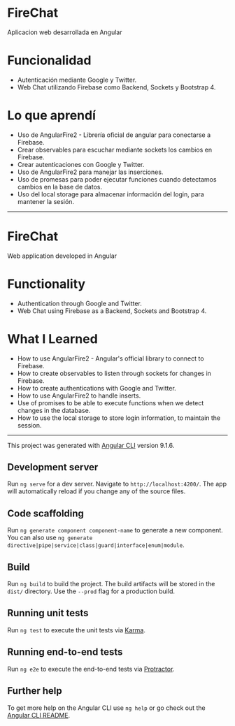 # FireChat
Aplicacion web desarrollada en Angular

 # Funcionalidad
 * Autenticación mediante Google y Twitter.
 * Web Chat utilizando Firebase como Backend, Sockets y Bootstrap 4.
 
 # Lo que aprendí
 * Uso de AngularFire2 - Librería oficial de angular para conectarse a Firebase.
 * Crear observables para escuchar mediante sockets los cambios en Firebase.
 * Crear autenticaciones con Google y Twitter.
 * Uso de AngularFire2 para manejar las inserciones.
 * Uso de promesas para poder ejecutar funciones cuando detectamos cambios en la base de datos.
 * Uso del local storage para almacenar información del login, para mantener la sesión.

  ------------------------------------------------------------
 # FireChat
 Web application developed in Angular

 # Functionality
 * Authentication through Google and Twitter.
 * Web Chat using Firebase as a Backend, Sockets and Bootstrap 4.

 # What I Learned
 * How to use AngularFire2 - Angular's official library to connect to Firebase.
 * How to create observables to listen through sockets for changes in Firebase.
 * How to create authentications with Google and Twitter.
 * How to use AngularFire2 to handle inserts.
 * Use of promises to be able to execute functions when we detect changes in the database.
 * How to use the local storage to store login information, to maintain the session.

 ------------------------------------------------------------

This project was generated with [Angular CLI](https://github.com/angular/angular-cli) version 9.1.6.

## Development server

Run `ng serve` for a dev server. Navigate to `http://localhost:4200/`. The app will automatically reload if you change any of the source files.

## Code scaffolding

Run `ng generate component component-name` to generate a new component. You can also use `ng generate directive|pipe|service|class|guard|interface|enum|module`.

## Build

Run `ng build` to build the project. The build artifacts will be stored in the `dist/` directory. Use the `--prod` flag for a production build.

## Running unit tests

Run `ng test` to execute the unit tests via [Karma](https://karma-runner.github.io).

## Running end-to-end tests

Run `ng e2e` to execute the end-to-end tests via [Protractor](http://www.protractortest.org/).

## Further help

To get more help on the Angular CLI use `ng help` or go check out the [Angular CLI README](https://github.com/angular/angular-cli/blob/master/README.md).
